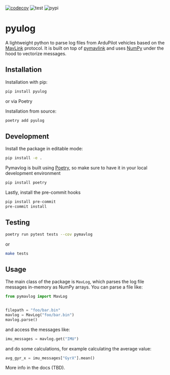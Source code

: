 [![codecov](https://codecov.io/gh/rmargar/pymavlog/branch/main/graph/badge.svg?token=0APOFRD0BT)](https://codecov.io/gh/rmargar/pymavlog)
![test](https://github.com/rmargar/pymavlog/actions/workflows/test.yaml/badge.svg)
![pypi](https://badge.fury.io/py/pymavlog.svg)
# pyulog

A lightweight python to parse log files from ArduPilot vehicles based on the [MavLink](https://mavlink.io/) protocol. It is built on top of [pymavlink](https://github.com/ArduPilot/pymavlink) and uses [NumPy](https://numpy.org/) under the hood to vectorize messages.

## Installation

Installation with pip:

```bash
pip install pyulog
```

or via Poetry

Installation from source:

```bash
poetry add pyulog
```

## Development

Install the package in editable mode:

```bash
pip install -e .
```

Pymavlog is built using [Poetry](https://github.com/python-poetry/poetry), so make sure to have it in your local development environment

```bash
pip install poetry
```

Lastly, install the pre-commit hooks

```bash
pip install pre-commit
pre-commit install
```

## Testing

```bash
poetry run pytest tests --cov pymavlog
```

or

```bash
make tests
```

## Usage

The main class of the package is `MavLog`, which parses the log file messages in-memory as NumPy arrays. You can parse a file like:

```python
from pymavlog import MavLog


filepath = "foo/bar.bin"
mavlog = MavLog("foo/bar.bin")
mavlog.parse()
```

and access the messages like:

```python
imu_messages = mavlog.get("IMU")
```

and do some calculations, for example calculating the average value:

```python
avg_gyr_x = imu_messages["GyrX"].mean()
```

More info in the docs (TBD).
